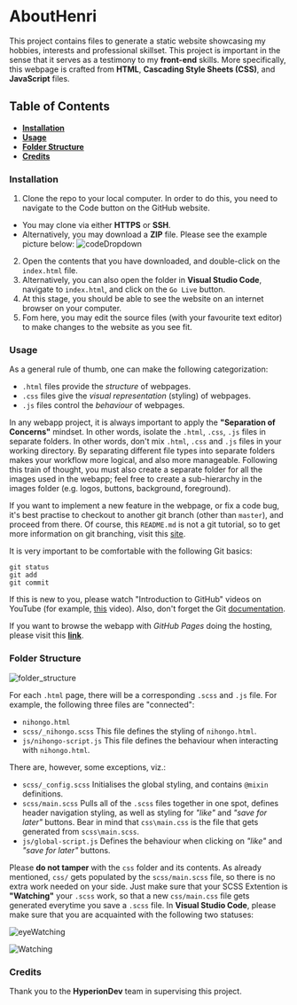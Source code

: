 # AboutHenri
This project contains files to generate a static website showcasing my hobbies, interests and professional skillset.  This project is important in the sense that it serves as a testimony to my **front-end** skills.  More specifically, this webpage is crafted from **HTML**, **Cascading Style Sheets (CSS)**, and **JavaScript** files.

## Table of Contents
* [**Installation**](https://github.com/HenriBranken/AboutHenri/new/master?readme=1#installation)
* [**Usage**](https://github.com/HenriBranken/AboutHenri/new/master?readme=1#usage)
* [**Folder Structure**](https://github.com/HenriBranken/AboutHenri/new/master?readme=1#folder-structure)
* [**Credits**](https://github.com/HenriBranken/AboutHenri/new/master?readme=1#credits)

### Installation
1. Clone the repo to your local computer.  In order to do this, you need to navigate to the Code button on the GitHub website.
  * You may clone via either **HTTPS** or **SSH**.
  * Alternatively, you may download a **ZIP** file.  Please see the example picture below:
![codeDropdown](https://user-images.githubusercontent.com/35679864/220116355-e790e4ca-f682-46e5-923f-9f3ce6f68745.png)  
2. Open the contents that you have downloaded, and double-click on the `index.html` file.
3. Alternatively, you can also open the folder in **Visual Studio Code**, navigate to `index.html`, and click on the `Go Live` button.
4. At this stage, you should be able to see the website on an internet browser on your computer.
5. Fom here, you may edit the source files (with your favourite text editor) to make changes to the website as you see fit.

### Usage
As a general rule of thumb, one can make the following categorization:
* `.html` files provide the _structure_ of webpages.
* `.css` files give the _visual representation_ (styling) of webpages.
* `.js` files control the _behaviour_ of webpages.

In any webapp project, it is always important to apply the **"Separation of Concerns"** mindset.  In other words, isolate the `.html`, `.css`, `.js` files in separate folders.
In other words, don't mix `.html`, `.css` and `.js` files in your working directory.  By separating different file types into separate folders makes your workflow more logical, and also more manageable.  Following this train of thought, you must also create a separate folder for all the images used in the webapp; feel free to create a sub-hierarchy in the images folder (e.g. logos, buttons, background, foreground).

If you want to implement a new feature in the webpage, or fix a code bug, it's best practise to checkout to another git branch (other than `master`), and proceed from there.  Of course, this `README.md` is not a git tutorial, so to get more information on git branching, visit this [site](https://www.youtube.com/watch?v=e2IbNHi4uCI&ab_channel=freeCodeCamp.org).

It is very important to be comfortable with the following Git basics:
```
git status
git add
git commit
```
If this is new to you, please watch "Introduction to GitHub" videos on YouTube (for example, [this](https://www.youtube.com/watch?v=RGOj5yH7evk&ab_channel=freeCodeCamp.org) video).  Also, don't forget the Git [documentation](https://git-scm.com/doc).

If you want to browse the webapp with _GitHub Pages_ doing the hosting, please visit this [**link**](https://henribranken.github.io/AboutHenri/).

### Folder Structure
![folder_structure](https://user-images.githubusercontent.com/35679864/220106731-d681d9f8-82e6-48d6-a66e-ab97f15fd7c8.png)

For each `.html` page, there will be a corresponding `.scss` and `.js` file.  For example, the following three files are "connected":
* `nihongo.html`
* `scss/_nihongo.scss`  This file defines the styling of `nihongo.html`.
* `js/nihongo-script.js`  This file defines the behaviour when interacting with `nihongo.html`.

There are, however, some exceptions, viz.:
* `scss/_config.scss`  Initialises the global styling, and contains `@mixin` definitions.
* `scss/main.scss`  Pulls all of the `.scss` files together in one spot, defines header navigation styling, as well as styling for _"like"_ and _"save for later"_ buttons.  Bear in mind that `css\main.css` is the file that gets generated from `scss\main.scss`.
* `js/global-script.js`  Defines the behaviour when clicking on _"like"_ and _"save for later"_ buttons.

Please **do not tamper** with the `css` folder and its contents.  As already mentioned, `css/` gets populated by the `scss/main.scss` file, so there is no extra work needed on your side.  Just make sure that your SCSS Extention is **"Watching"** your `.scss` work, so that a new `css/main.css` file gets generated everytime you save a `.scss` file.  In **Visual Studio Code**, please make sure that you are acquainted with the following two statuses:

![eyeWatching](https://user-images.githubusercontent.com/35679864/220115095-71a7df10-8488-475f-af31-b211a4b2049f.png)

![Watching](https://user-images.githubusercontent.com/35679864/220115157-0add98d4-a72b-404a-af91-dda17475b616.png)

### Credits
Thank you to the **HyperionDev** team in supervising this project.
